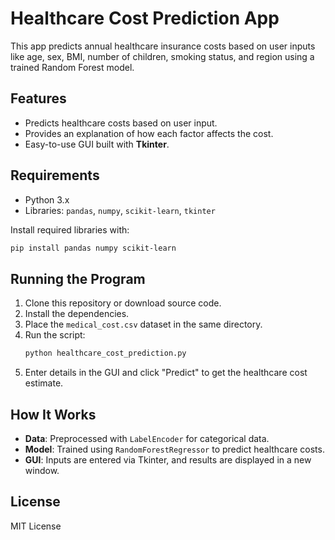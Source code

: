 # Healthcare Cost Prediction App

This app predicts annual healthcare insurance costs based on user inputs like age, sex, BMI, number of children, smoking status, and region using a trained Random Forest model.

## Features
- Predicts healthcare costs based on user input.
- Provides an explanation of how each factor affects the cost.
- Easy-to-use GUI built with **Tkinter**.

## Requirements
- Python 3.x
- Libraries: `pandas`, `numpy`, `scikit-learn`, `tkinter`

Install required libraries with:
```bash
pip install pandas numpy scikit-learn
```
## Running the Program
1. Clone this repository or download source code.
2. Install the dependencies.
3. Place the `medical_cost.csv` dataset in the same directory.
4. Run the script:
   ```bash
   python healthcare_cost_prediction.py
   ```
5. Enter details in the GUI and click "Predict" to get the healthcare cost estimate.

## How It Works
- **Data**: Preprocessed with `LabelEncoder` for categorical data.
- **Model**: Trained using `RandomForestRegressor` to predict healthcare costs.
- **GUI**: Inputs are entered via Tkinter, and results are displayed in a new window.

## License
MIT License